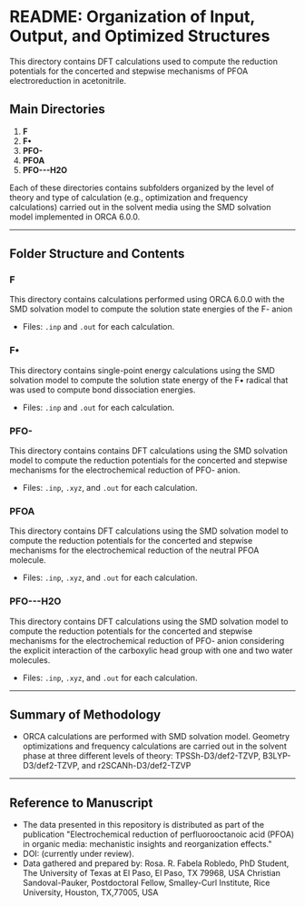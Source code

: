 # README: Organization of Input, Output, and Optimized Structures

This directory contains DFT calculations used to compute the reduction potentials for the concerted and stepwise mechanisms of PFOA electroreduction in acetonitrile.

## **Main Directories**

1. **F**  
2. **F•**  
3. **PFO-**  
4. **PFOA**  
5. **PFO---H2O**  

Each of these directories contains subfolders organized by the level of theory and type of calculation (e.g., optimization and frequency calculations) carried out in the solvent media using the SMD solvation model implemented in ORCA 6.0.0.

---

## **Folder Structure and Contents**

### **F**
This directory contains calculations performed using ORCA 6.0.0 with the SMD solvation model to compute the solution state energies of the F- anion
- Files: `.inp` and `.out` for each calculation.

### **F•**
This directory contains single-point energy calculations using the SMD solvation model to compute the solution state energy of the F• radical that was used to compute bond dissociation energies.
- Files: `.inp` and `.out` for each calculation.

### **PFO-**
This directory contains contains DFT calculations using the SMD solvation model to compute the reduction potentials for the concerted and stepwise mechanisms for the electrochemical reduction of PFO- anion.
- Files: `.inp`, `.xyz`, and `.out` for each calculation.

### **PFOA**
This directory contains DFT calculations using the SMD solvation model to compute the reduction potentials for the concerted and stepwise mechanisms for the electrochemical reduction of the neutral PFOA molecule.
- Files: `.inp`, `.xyz`, and `.out` for each calculation.

### **PFO---H2O**
This directory contains DFT calculations using the SMD solvation model to compute the reduction potentials for the concerted and stepwise mechanisms for the electrochemical reduction of PFO- anion considering the explicit interaction of the carboxylic head group with one and two water molecules.
- Files: `.inp`, `.xyz`, and `.out` for each calculation.

---

## **Summary of Methodology**
- ORCA calculations are performed with SMD solvation model. Geometry optimizations and frequency calculations are carried out in the solvent phase at three different levels of theory:
  TPSSh-D3/def2-TZVP, B3LYP-D3/def2-TZVP, and r2SCANh-D3/def2-TZVP

---

## **Reference to Manuscript**
- The data presented in this repository is distributed as part of the publication "Electrochemical reduction  of perfluorooctanoic acid (PFOA) in organic media: mechanistic insights and reorganization effects."
- DOI: (currently under review).
- Data gathered and prepared by:
  Rosa. R. Fabela Robledo, PhD Student, The University of Texas at El Paso, El Paso, TX 79968, USA
  Christian Sandoval-Pauker, Postdoctoral Fellow, Smalley-Curl Institute, Rice University, Houston, TX,77005, USA
